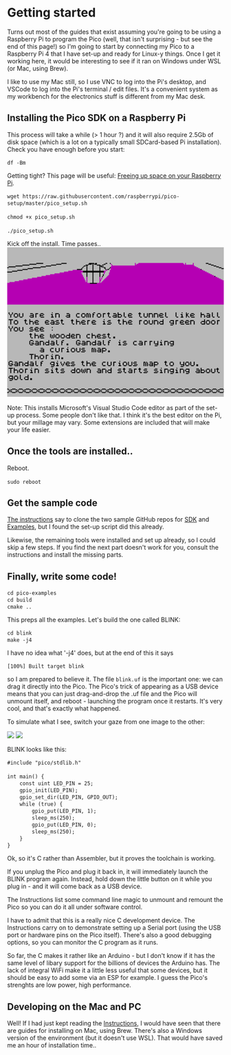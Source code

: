 # Getting started

Turns out most of the guides that exist assuming you're going to be using a Raspberry Pi to program the Pico (well, that isn't surprising - but see the end of this page!) so I'm going to start by connecting my Pico to a Raspberry Pi 4 that I have set-up and ready for Linux-y things. Once I get it working here, it would be interesting to see if it ran on Windows under WSL (or Mac, using Brew).

I like to use my Mac still, so I use VNC to log into the Pi's desktop, and VSCode to log into the Pi's terminal / edit files. It's a convenient system as my workbench for the electronics stuff is different from my Mac desk.

## Installing the Pico SDK on a Raspberry Pi

This process will take a while (> 1 hour ?) and it will also require 2.5Gb of disk space (which is a lot on a typically small SDCard-based Pi installation). Check you have enough before you start:

```
df -Bm 
```

Getting tight? This page will be useful: [Freeing up space on your Raspberry Pi](https://www.raspberrypi-spy.co.uk/2018/03/free-space-raspberry-pi-sd-card/).

```
wget https://raw.githubusercontent.com/raspberrypi/pico-setup/master/pico_setup.sh 

chmod +x pico_setup.sh

./pico_setup.sh
```

Kick off the install. Time passes..  
![](thorin.png)

Note: This installs Microsoft's Visual Studio Code editor as part of the set-up process. Some people don't like that. I think it's the best editor on the Pi, but your millage may vary. Some extensions are included that will make your life easier.

## Once the tools are installed..

Reboot.

```sudo reboot```


## Get the sample code

[The instructions](https://datasheets.raspberrypi.org/pico/getting-started-with-pico.pdf) say to clone the two sample GitHub repos for [SDK](https://github.com/raspberrypi/pico-sdk.git) and [Examples](https://github.com/raspberrypi/pico-examples.git), but I found the set-up script did this already.

Likewise, the remaining tools were installed and set up already, so I could skip a few steps. If you find the next part doesn't work for you, consult the instructions and install the missing parts.

## Finally, write some code!

```
cd pico-examples
cd build
cmake ..
```

This preps all the examples. Let's build the one called BLINK:

```
cd blink
make -j4
```

I have no idea what '-j4' does, but at the end of this it says 

```
[100%] Built target blink
```

so I am prepared to believe it. The file ```blink.uf``` is the important one: we can drag it directly into the Pico. The Pico's trick of appearing as a USB device means that you can just drag-and-drop the .uf file and the Pico will unmount itself, and reboot - launching the program once it restarts. It's very cool, and that's exactly what happened. 

To simulate what I see, switch your gaze from one image to the other:

![](blink1.jpg) ![](blink2.jpg)

BLINK looks like this:

```
#include "pico/stdlib.h"

int main() {
    const uint LED_PIN = 25;
    gpio_init(LED_PIN);
    gpio_set_dir(LED_PIN, GPIO_OUT);
    while (true) {
        gpio_put(LED_PIN, 1);
        sleep_ms(250);
        gpio_put(LED_PIN, 0);
        sleep_ms(250);
    }
}
```

Ok, so it's C rather than Assembler, but it proves the toolchain is working.

If you unplug the Pico and plug it back in, it will immediately launch the BLINK program again. Instead, hold down the little button on it while you plug in - and it will come back as a USB device.

The Instructions list some command line magic to unmount and remount the Pico so you can do it all under software control.

I have to admit that this is a really nice C development device. The Instructions carry on to demonstrate setting up a Serial port (using the USB port or hardware pins on the Pico itself). There's also a good debugging options, so you can monitor the C program as it runs. 

So far, the C makes it rather like an Arduino - but I don't know if it has the same level of libary support for the billions of devices the Arduino has. The lack of integral WiFi make it a little less useful that some devices, but it should be easy to add some via an ESP for example. I guess the Pico's strenghts are low power, high performance.

## Developing on the Mac and PC

Well! If I had just kept reading the [Instructions](https://datasheets.raspberrypi.org/pico/getting-started-with-pico.pdf), I would have seen that there are guides for installing on Mac, using Brew. There's also a Windows version of the environment (but it doesn't use WSL). That would have saved me an hour of installation time..


